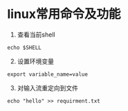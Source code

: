 # linux常用命令及功能

1. 查看当前shell

```
echo $SHELL
```

2. 设置环境变量

```
export variable_name=value
```

3. 对输入流重定向到文件

```
echo "hello" >> requirment.txt
```

